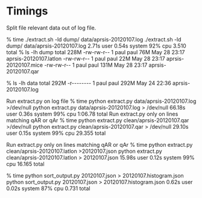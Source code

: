 Timings
=======

Split file relevant data out of log file.

% time ./extract.sh -ld dump/ data/aprsis-20120107.log
./extract.sh -ld dump/ data/aprsis-20120107.log  2.71s user 0.54s system 92% cpu 3.510 total
% ls -lh dump 
total 228M
-rw-rw-r-- 1 paul paul  76M May 28 23:17 aprsis-20120107.latlon
-rw-rw-r-- 1 paul paul  22M May 28 23:17 aprsis-20120107.mice
-rw-rw-r-- 1 paul paul 131M May 28 23:17 aprsis-20120107.qar

% ls -lh data 
total 292M
-r-------- 1 paul paul 292M May 24 22:36 aprsis-20120107.log



Run extract.py on log file
% time python extract.py data/aprsis-20120107.log >/dev/null
python extract.py data/aprsis-20120107.log > /dev/null  66.18s user 0.36s system 99% cpu 1:06.78 total
Run extract.py only on lines matching qAR or qAr
% time python extract.py clean/aprsis-20120107.qar >/dev/null 
python extract.py clean/aprsis-20120107.qar > /dev/null  29.10s user 0.15s system 99% cpu 29.355 total

Run extract.py only on lines matching qAR or qAr
% time python extract.py clean/aprsis-20120107.latlon >20120107.json
python extract.py clean/aprsis-20120107.latlon > 20120107.json  15.98s user 0.12s system 99% cpu 16.165 total


% time python sort_output.py 20120107.json > 20120107.histogram.json
python sort_output.py 20120107.json > 20120107.histogram.json  0.62s user 0.02s system 87% cpu 0.731 total



